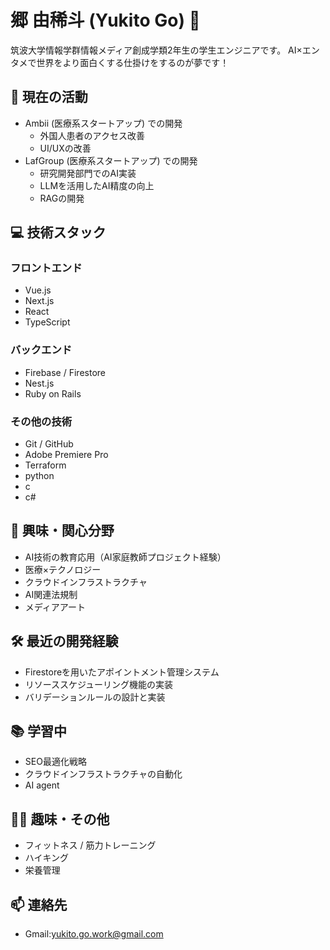 # 郷 由稀斗 (Yukito Go) 👋

筑波大学情報学群情報メディア創成学類2年生の学生エンジニアです。
AI×エンタメで世界をより面白くする仕掛けをするのが夢です！

## 🔭 現在の活動
- Ambii (医療系スタートアップ) での開発
  - 外国人患者のアクセス改善
  - UI/UXの改善
- LafGroup (医療系スタートアップ) での開発
  - 研究開発部門でのAI実装
  - LLMを活用したAI精度の向上
  - RAGの開発

## 💻 技術スタック
### フロントエンド
- Vue.js
- Next.js
- React
- TypeScript

### バックエンド
- Firebase / Firestore
- Nest.js
- Ruby on Rails

### その他の技術
- Git / GitHub
- Adobe Premiere Pro
- Terraform
- python
- c
- c#

## 🌱 興味・関心分野
- AI技術の教育応用（AI家庭教師プロジェクト経験）
- 医療×テクノロジー
- クラウドインフラストラクチャ
- AI関連法規制
- メディアアート

## 🛠 最近の開発経験
- Firestoreを用いたアポイントメント管理システム
- リソーススケジューリング機能の実装
- バリデーションルールの設計と実装

## 📚 学習中
- SEO最適化戦略
- クラウドインフラストラクチャの自動化
- AI agent

## 🏃‍♂️ 趣味・その他
- フィットネス / 筋力トレーニング
- ハイキング
- 栄養管理

## 📫 連絡先
- Gmail:yukito.go.work@gmail.com
